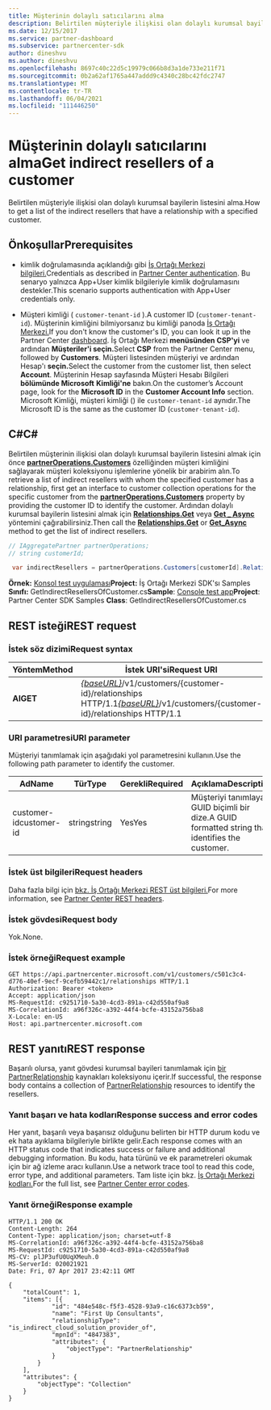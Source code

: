 ```yaml
---
title: Müşterinin dolaylı satıcılarını alma
description: Belirtilen müşteriyle ilişkisi olan dolaylı kurumsal bayilerin listesini alma.
ms.date: 12/15/2017
ms.service: partner-dashboard
ms.subservice: partnercenter-sdk
author: dineshvu
ms.author: dineshvu
ms.openlocfilehash: 8697c40c22d5c19979c066b8d3a1de733e211f71
ms.sourcegitcommit: 0b2a62af1765a447addd9c4340c28bc42fdc2747
ms.translationtype: MT
ms.contentlocale: tr-TR
ms.lasthandoff: 06/04/2021
ms.locfileid: "111446250"
---
```

# <a name="get-indirect-resellers-of-a-customer"></a><span data-ttu-id="6f866-103">Müşterinin dolaylı satıcılarını alma</span><span class="sxs-lookup"><span data-stu-id="6f866-103">Get indirect resellers of a customer</span></span>

<span data-ttu-id="6f866-104">Belirtilen müşteriyle ilişkisi olan dolaylı kurumsal bayilerin listesini alma.</span><span class="sxs-lookup"><span data-stu-id="6f866-104">How to get a list of the indirect resellers that have a relationship with a specified customer.</span></span>

## <a name="prerequisites"></a><span data-ttu-id="6f866-105">Önkoşullar</span><span class="sxs-lookup"><span data-stu-id="6f866-105">Prerequisites</span></span>

- <span data-ttu-id="6f866-106">kimlik doğrulamasında açıklandığı gibi [İş Ortağı Merkezi bilgileri.](partner-center-authentication.md)</span><span class="sxs-lookup"><span data-stu-id="6f866-106">Credentials as described in [Partner Center authentication](partner-center-authentication.md).</span></span> <span data-ttu-id="6f866-107">Bu senaryo yalnızca App+User kimlik bilgileriyle kimlik doğrulamasını destekler.</span><span class="sxs-lookup"><span data-stu-id="6f866-107">This scenario supports authentication with App+User credentials only.</span></span>

- <span data-ttu-id="6f866-108">Müşteri kimliği ( `customer-tenant-id` ).</span><span class="sxs-lookup"><span data-stu-id="6f866-108">A customer ID (`customer-tenant-id`).</span></span> <span data-ttu-id="6f866-109">Müşterinin kimliğini bilmiyorsanız bu kimliği panoda [İş Ortağı Merkezi.](https://partner.microsoft.com/dashboard)</span><span class="sxs-lookup"><span data-stu-id="6f866-109">If you don't know the customer's ID, you can look it up in the Partner Center [dashboard](https://partner.microsoft.com/dashboard).</span></span> <span data-ttu-id="6f866-110">İş Ortağı Merkezi **menüsünden CSP'yi** ve ardından **Müşteriler'i seçin.**</span><span class="sxs-lookup"><span data-stu-id="6f866-110">Select **CSP** from the Partner Center menu, followed by **Customers**.</span></span> <span data-ttu-id="6f866-111">Müşteri listesinden müşteriyi ve ardından Hesap'ı **seçin.**</span><span class="sxs-lookup"><span data-stu-id="6f866-111">Select the customer from the customer list, then select **Account**.</span></span> <span data-ttu-id="6f866-112">Müşterinin Hesap sayfasında Müşteri Hesabı Bilgileri **bölümünde Microsoft** **Kimliği'ne** bakın.</span><span class="sxs-lookup"><span data-stu-id="6f866-112">On the customer’s Account page, look for the **Microsoft ID** in the **Customer Account Info** section.</span></span> <span data-ttu-id="6f866-113">Microsoft Kimliği, müşteri kimliği () ile `customer-tenant-id` aynıdır.</span><span class="sxs-lookup"><span data-stu-id="6f866-113">The Microsoft ID is the same as the customer ID  (`customer-tenant-id`).</span></span>

## <a name="c"></a><span data-ttu-id="6f866-114">C\#</span><span class="sxs-lookup"><span data-stu-id="6f866-114">C\#</span></span>

<span data-ttu-id="6f866-115">Belirtilen müşterinin ilişkisi olan dolaylı kurumsal bayilerin listesini almak için önce [**partnerOperations.Customers**](/dotnet/api/microsoft.store.partnercenter.ipartner.relationships) özelliğinden müşteri kimliğini sağlayarak müşteri koleksiyonu işlemlerine yönelik bir arabirim alın.</span><span class="sxs-lookup"><span data-stu-id="6f866-115">To retrieve a list of indirect resellers with whom the specified customer has a relationship, first get an interface to customer collection operations for the specific customer from the [**partnerOperations.Customers**](/dotnet/api/microsoft.store.partnercenter.ipartner.relationships) property by providing the customer ID to identify the customer.</span></span> <span data-ttu-id="6f866-116">Ardından dolaylı kurumsal bayilerin listesini almak için [**Relationships.Get**](/dotnet/api/microsoft.store.partnercenter.relationships.icustomerrelationshipcollection.get) veya [**Get \_ Async**](/dotnet/api/microsoft.store.partnercenter.relationships.icustomerrelationshipcollection.getasync) yöntemini çağırabilirsiniz.</span><span class="sxs-lookup"><span data-stu-id="6f866-116">Then call the [**Relationships.Get**](/dotnet/api/microsoft.store.partnercenter.relationships.icustomerrelationshipcollection.get) or [**Get\_Async**](/dotnet/api/microsoft.store.partnercenter.relationships.icustomerrelationshipcollection.getasync) method to get the list of indirect resellers.</span></span>

``` csharp
// IAggregatePartner partnerOperations;
// string customerId;

 var indirectResellers = partnerOperations.Customers[customerId].Relationships.Get();
```

<span data-ttu-id="6f866-117">**Örnek:** [Konsol test uygulaması](console-test-app.md)**Project:** İş Ortağı Merkezi SDK'sı Samples **Sınıfı:** GetIndirectResellersOfCustomer.cs</span><span class="sxs-lookup"><span data-stu-id="6f866-117">**Sample**: [Console test app](console-test-app.md)**Project**: Partner Center SDK Samples **Class**: GetIndirectResellersOfCustomer.cs</span></span>

## <a name="rest-request"></a><span data-ttu-id="6f866-118">REST isteği</span><span class="sxs-lookup"><span data-stu-id="6f866-118">REST request</span></span>

### <a name="request-syntax"></a><span data-ttu-id="6f866-119">İstek söz dizimi</span><span class="sxs-lookup"><span data-stu-id="6f866-119">Request syntax</span></span>

| <span data-ttu-id="6f866-120">Yöntem</span><span class="sxs-lookup"><span data-stu-id="6f866-120">Method</span></span>  | <span data-ttu-id="6f866-121">İstek URI'si</span><span class="sxs-lookup"><span data-stu-id="6f866-121">Request URI</span></span>                                                                                   |
|---------|-----------------------------------------------------------------------------------------------|
| <span data-ttu-id="6f866-122">**Al**</span><span class="sxs-lookup"><span data-stu-id="6f866-122">**GET**</span></span> | <span data-ttu-id="6f866-123">[*{baseURL}*](partner-center-rest-urls.md)/v1/customers/{customer-id}/relationships HTTP/1.1</span><span class="sxs-lookup"><span data-stu-id="6f866-123">[*{baseURL}*](partner-center-rest-urls.md)/v1/customers/{customer-id}/relationships HTTP/1.1</span></span> |

### <a name="uri-parameter"></a><span data-ttu-id="6f866-124">URI parametresi</span><span class="sxs-lookup"><span data-stu-id="6f866-124">URI parameter</span></span>

<span data-ttu-id="6f866-125">Müşteriyi tanımlamak için aşağıdaki yol parametresini kullanın.</span><span class="sxs-lookup"><span data-stu-id="6f866-125">Use the following path parameter to identify the customer.</span></span>

| <span data-ttu-id="6f866-126">Ad</span><span class="sxs-lookup"><span data-stu-id="6f866-126">Name</span></span>        | <span data-ttu-id="6f866-127">Tür</span><span class="sxs-lookup"><span data-stu-id="6f866-127">Type</span></span>   | <span data-ttu-id="6f866-128">Gerekli</span><span class="sxs-lookup"><span data-stu-id="6f866-128">Required</span></span> | <span data-ttu-id="6f866-129">Açıklama</span><span class="sxs-lookup"><span data-stu-id="6f866-129">Description</span></span>                                           |
|-------------|--------|----------|-------------------------------------------------------|
| <span data-ttu-id="6f866-130">customer-id</span><span class="sxs-lookup"><span data-stu-id="6f866-130">customer-id</span></span> | <span data-ttu-id="6f866-131">string</span><span class="sxs-lookup"><span data-stu-id="6f866-131">string</span></span> | <span data-ttu-id="6f866-132">Yes</span><span class="sxs-lookup"><span data-stu-id="6f866-132">Yes</span></span>      | <span data-ttu-id="6f866-133">Müşteriyi tanımlayan GUID biçimli bir dize.</span><span class="sxs-lookup"><span data-stu-id="6f866-133">A GUID formatted string that identifies the customer.</span></span> |

### <a name="request-headers"></a><span data-ttu-id="6f866-134">İstek üst bilgileri</span><span class="sxs-lookup"><span data-stu-id="6f866-134">Request headers</span></span>

<span data-ttu-id="6f866-135">Daha fazla bilgi için [bkz. İş Ortağı Merkezi REST üst bilgileri.](headers.md)</span><span class="sxs-lookup"><span data-stu-id="6f866-135">For more information, see [Partner Center REST headers](headers.md).</span></span>

### <a name="request-body"></a><span data-ttu-id="6f866-136">İstek gövdesi</span><span class="sxs-lookup"><span data-stu-id="6f866-136">Request body</span></span>

<span data-ttu-id="6f866-137">Yok.</span><span class="sxs-lookup"><span data-stu-id="6f866-137">None.</span></span>

### <a name="request-example"></a><span data-ttu-id="6f866-138">İstek örneği</span><span class="sxs-lookup"><span data-stu-id="6f866-138">Request example</span></span>

```http
GET https://api.partnercenter.microsoft.com/v1/customers/c501c3c4-d776-40ef-9ecf-9cefb59442c1/relationships HTTP/1.1
Authorization: Bearer <token>
Accept: application/json
MS-RequestId: c9251710-5a30-4cd3-891a-c42d550af9a8
MS-CorrelationId: a96f326c-a392-44f4-bcfe-43152a756ba8
X-Locale: en-US
Host: api.partnercenter.microsoft.com
```

## <a name="rest-response"></a><span data-ttu-id="6f866-139">REST yanıtı</span><span class="sxs-lookup"><span data-stu-id="6f866-139">REST response</span></span>

<span data-ttu-id="6f866-140">Başarılı olursa, yanıt gövdesi kurumsal bayileri tanımlamak için [bir PartnerRelationship](relationships-resources.md) kaynakları koleksiyonu içerir.</span><span class="sxs-lookup"><span data-stu-id="6f866-140">If successful, the response body contains a collection of [PartnerRelationship](relationships-resources.md) resources to identify the resellers.</span></span>

### <a name="response-success-and-error-codes"></a><span data-ttu-id="6f866-141">Yanıt başarı ve hata kodları</span><span class="sxs-lookup"><span data-stu-id="6f866-141">Response success and error codes</span></span>

<span data-ttu-id="6f866-142">Her yanıt, başarılı veya başarısız olduğunu belirten bir HTTP durum kodu ve ek hata ayıklama bilgileriyle birlikte gelir.</span><span class="sxs-lookup"><span data-stu-id="6f866-142">Each response comes with an HTTP status code that indicates success or failure and additional debugging information.</span></span> <span data-ttu-id="6f866-143">Bu kodu, hata türünü ve ek parametreleri okumak için bir ağ izleme aracı kullanın.</span><span class="sxs-lookup"><span data-stu-id="6f866-143">Use a network trace tool to read this code, error type, and additional parameters.</span></span> <span data-ttu-id="6f866-144">Tam liste için bkz. [İş Ortağı Merkezi kodları.](error-codes.md)</span><span class="sxs-lookup"><span data-stu-id="6f866-144">For the full list, see [Partner Center error codes](error-codes.md).</span></span>

### <a name="response-example"></a><span data-ttu-id="6f866-145">Yanıt örneği</span><span class="sxs-lookup"><span data-stu-id="6f866-145">Response example</span></span>

```http
HTTP/1.1 200 OK
Content-Length: 264
Content-Type: application/json; charset=utf-8
MS-CorrelationId: a96f326c-a392-44f4-bcfe-43152a756ba8
MS-RequestId: c9251710-5a30-4cd3-891a-c42d550af9a8
MS-CV: plJP3ufU0UqXMeuh.0
MS-ServerId: 020021921
Date: Fri, 07 Apr 2017 23:42:11 GMT

{
    "totalCount": 1,
    "items": [{
            "id": "484e548c-f5f3-4528-93a9-c16c6373cb59",
            "name": "First Up Consultants",
            "relationshipType": "is_indirect_cloud_solution_provider_of",
            "mpnId": "4847383",
            "attributes": {
                "objectType": "PartnerRelationship"
            }
        }
    ],
    "attributes": {
        "objectType": "Collection"
    }
}
```
